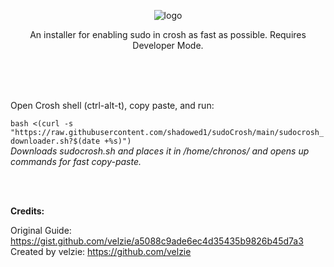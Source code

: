 
<p align="center">
  <img src="https://i.imgur.com/kOg2ZDB.png" alt="logo" />
</p>  


<p align="center">  An installer for enabling sudo in crosh as fast as possible. Requires Developer Mode. </p><br> <br> <br>


Open Crosh shell (ctrl-alt-t), copy paste, and run: 
<br>

`bash <(curl -s "https://raw.githubusercontent.com/shadowed1/sudoCrosh/main/sudocrosh_downloader.sh?$(date +%s)")` <br>
*Downloads sudocrosh.sh and places it in /home/chronos/ and opens up commands for fast copy-paste.*

<br> <br>

__Credits:__

Original Guide: https://gist.github.com/velzie/a5088c9ade6ec4d35435b9826b45d7a3 <br>
Created by velzie: https://github.com/velzie <br>


